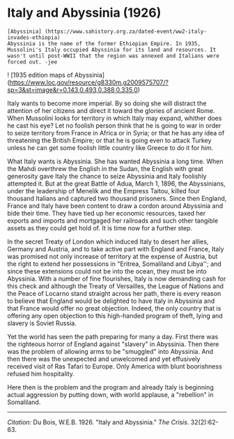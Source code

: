 <!--
title:   Italy and Abyssinia
author:  Du Bois, W.E.B.
journal: The Crisis
year:    1926
volume:  32
issue:   2
pages:   62-63
-->
# Italy and Abyssinia (1926)

```{margin}
[Abyssinia] (https://www.sahistory.org.za/dated-event/ww2-italy-invades-ethiopia)
Abyssinia is the name of the former Ethiopian Empire. In 1935, Mussolini's Italy occupied Abyssinia for its land and resources. It wasn't until post-WWII that the region was annexed and Italians were forced out. -jee
```
! [1935 edition maps of Abyssinia]
(https://www.loc.gov/resource/g8330m.g2009575707/?sp=3&st=image&r=0.143,0.493,0.388,0.335,0)

Italy wants to become more imperial. By so doing she will distract the attention of her citizens and direct it toward the glories of ancient Rome. When Mussolini looks for territory in which Italy may expand, whither does he cast his eye? Let no foolish person think that he is going to war in order to seize territory from France in Africa or in Syria; or that he has any idea of threatening the British Empire; or that he is going even to attack Turkey unless he can get some foolish little country like Greece to do it for him.

What Italy wants is Abyssinia. She has wanted Abyssinia a long time. When the Mahdi overthrew the English in the Sudan, the English with great generosity gave Italy the chance to seize Abyssinia and Italy foolishly attempted it. But at the great Battle of Adua, March 1, 1896, the Abyssinians, under the leadership of Menelik and the Empress Taitou, killed four thousand Italians and captured two thousand prisoners. Since then England, France and Italy have been content to draw a cordon around Abyssinia and bide their time. They have tied up her economic resources, taxed her exports and imports and mortgaged her railroads and such other tangible assets as they could get hold of. It is time now for a further step.

In the secret Treaty of London which induced Italy to desert her allies, Germany and Austria, and to take active part with England and France, Italy was promised not only increase of territory at the expense of Austria, but the right to extend her possessions in "Eritrea, Somaliland and Libya''; and since these extensions could not be into the ocean, they must be into Abyssinia. With a number of fine flourishes, Italy is now demanding cash for this check and although the Treaty of Versailles, the League of Nations and the Peace of Locarno stand straight across her path, there is every reason to believe that England would be delighted to have Italy in Abyssinia and that France would offer no great objection. Indeed, the only country that is offering any open objection to this high-handed program of theft, lying and slavery is Soviet Russia.

Yet the world has seen the path preparing for many a day. First there was the righteous horror of England against "slavery" in Abyssinia. Then there was the problem of allowing arms to be "smuggled" into Abyssinia. And then there was the unexpected and unwelcomed and yet effusively received visit of Ras Tafari to Europe. Only America with blunt boorishness refused him hospitality.

Here then is the problem and the program and already Italy is beginning actual aggression by putting down, with world applause, a "rebellion" in Somaliland.

____________________
*Citation:* Du Bois, W.E.B. 1926. "Italy and Abyssinia." *The Crisis*. 32(2):62-63.
